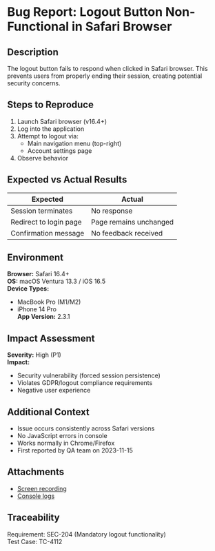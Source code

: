 # Bug Report: Logout Button Non-Functional in Safari Browser

## Description  
The logout button fails to respond when clicked in Safari browser. This prevents users from properly ending their session, creating potential security concerns.

## Steps to Reproduce  
1. Launch Safari browser (v16.4+)  
2. Log into the application  
3. Attempt to logout via:  
   - Main navigation menu (top-right)  
   - Account settings page  
4. Observe behavior  

## Expected vs Actual Results  
| Expected | Actual |  
|----------|--------|  
| Session terminates | No response |  
| Redirect to login page | Page remains unchanged |  
| Confirmation message | No feedback received |  

## Environment  
**Browser:** Safari 16.4+  
**OS:** macOS Ventura 13.3 / iOS 16.5  
**Device Types:**  
- MacBook Pro (M1/M2)  
- iPhone 14 Pro  
**App Version:** 2.3.1  

## Impact Assessment  
**Severity:** High (P1)  
**Impact:**  
- Security vulnerability (forced session persistence)  
- Violates GDPR/logout compliance requirements  
- Negative user experience  

## Additional Context  
- Issue occurs consistently across Safari versions  
- No JavaScript errors in console  
- Works normally in Chrome/Firefox  
- First reported by QA team on 2023-11-15  

## Attachments  
- [Screen recording](path/to/video.mp4)  
- [Console logs](path/to/logs.txt)  

## Traceability  
Requirement: SEC-204 (Mandatory logout functionality)  
Test Case: TC-4112  